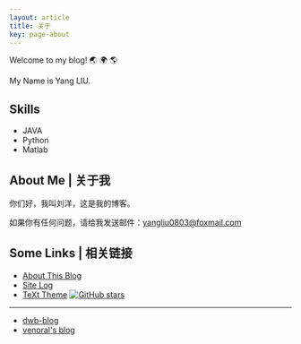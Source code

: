 ```yaml
---
layout: article
title: 关于
key: page-about
---
```

Welcome to my blog! :earth_asia: :earth_africa: :earth_americas:

My Name is Yang LIU.

## Skills

- JAVA
- Python
- Matlab

<!--more-->

## About Me | 关于我

你们好，我叫刘洋，这是我的博客。


如果你有任何问题，请给我发送邮件：[yangliu0803@foxmail.com](mailto:yangliu0803@foxmail.com)

## Some Links | 相关链接

- [About This Blog](/blog/2015/10/14/about-this-blog.html)
- [Site Log](/blog/site-log.html)
- [TeXt Theme](https://github.com/YangLIU0803/YangLIU0803) [![GitHub stars](https://img.shields.io/github/stars/kitian616/jekyll-TeXt-theme.svg?style=social&label=Stars)]()

---

- [dwb-blog](http://dwbbb.com/)
- [venoral's blog](http://www.cnblogs.com/venoral)
